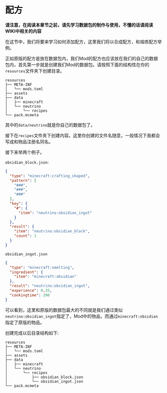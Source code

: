 # 配方

**请注意，在阅读本章节之前，请先学习数据包的制作与使用，不懂的话请阅读WIKI中相关的内容**

在这节中，我们将要来学习如何添加配方，这里我们将以合成配方，和熔炼配方举例。

正如原版的配方是放在数据包内，我们Mod的配方也应该放在我们的自己的数据包内，首先第一步就是创建我们Mod的数据包。请按照下面的结构性在你的`resources`文件夹下创建目录。

```
resources
├── META-INF
│   └── mods.toml
├── assets
├── data
│   ├── minecraft
│   └── neutrino
│       └── recipes
└── pack.mcmeta
```

其中的`data/neutrino`就是你自己的数据包了。

接下在`recipes`文件夹下创建内容。这里你创建的文件名随意，一般情况下我都会写成和物品注册名同名。

接下来举两个例子。

`obsidian_block.json`:

```json
{
  "type": "minecraft:crafting_shaped",
  "pattern": [
    "###",
    "###",
    "###"
  ],
  "key": {
    "#": {
      "item": "neutrino:obsidian_ingot"
    }
  },
  "result": {
    "item": "neutrino:obsidian_block",
    "count": 1
  }
}
```

`obsidian_ingot.json`

```json
{
  "type": "minecraft:smelting",
  "ingredient": {
    "item": "minecraft:obsidian"
  },
  "result": "neutrino:obsidian_ingot",
  "experience": 0.35,
  "cookingtime": 200
}
```

可以看到，这里和原版的数据包最大的不同就是我们通过类似`neutrino:obsidian_ingot`指定了，Mod中的物品，而通过`minecraft:obsidian`指定了原版的物品。

创建完成以后目录结构如下:

```
resources
├── META-INF
│   └── mods.toml
├── assets
├── data
│   ├── minecraft
│   └── neutrino
│       └── recipes
│           ├── obsidian_block.json
│           └── obsidian_ingot.json
└── pack.mcmeta
```

